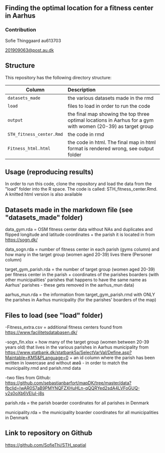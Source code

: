 ## Finding the optimal location for a fitness center in Aarhus

### Contribution

Sofie Thinggaard au613703

201909063@post.au.dk

## Structure

This repository has the following directory structure:

| Column | Description|
|--------|:-----------|
```datasets_made```| the various datasets made in the rmd
```load``` | files to load in order to run the code
```output``` | the final map showing the top three optimal locations in Aarhus for a gym with women (20-39) as target group
```STH_fitness_center.Rmd``` | the code in rmd
```Fitness_html.html``` | the code in html. The final map in html format is rendered wrong, see output folder


## Usage (reproducing results)

In order to run this code, clone the repository and load the data from the "load" folder into the R space. The code is called: STH_fitness_center.Rmd. A knitted html version is also available

## Datasets made in the markdown file (see "datasets_made" folder)

data_gym.rda = OSM fitness center data without NAs and duplicates and flipped longitude and latitude coordinates + the parish it is located in from https://sogn.dk/

data_sogn.rda = number of fitness center in each parish (gyms column) and how many in the target group (women aged 20-39) lives there (Personer column)

target_gym_parish.rda = the number of target group (women aged 20-39) per fitness center in the parish + coordinates of the parishes boarders (with other municipalities' parishes that happens to have the same name as Aarhus' parishes - these gets removed in the aarhus_mun data)

aarhus_mun.rda = the information from target_gym_parish.rmd with ONLY the parishes in Aarhus municipality (for the parishes' boarders of the map)

## Files to load (see "load" folder)

-Fitness_extra.csv = additional fitness centers found from https://www.facilitetsdatabasen.dk/

-sogn_fin.xlsx = how many of the target group (women between 20-39 years old) that lives in the various parishes in Aarhus municipality from https://www.statbank.dk/statbank5a/SelectVarVal/Define.asp?Maintable=KM5&PLanguage=0 + an id column where the parish has been written in lowercase and without æøå - in order to match the municipality.rmd and parish.rmd data

-two files from Github: https://github.com/sebastianbarfort/mapDK/tree/master/data?fbclid=IwAR0S7aB9PMYNQFZXHuHLn-qQQRYed2sdA4LVFoGUQ-v2s0oXb6VEIuI-j8s

parish.rda = the parish boarder coordinates for all parishes in Denmark

municipality.rda = the municipality boarder coordinates for all municipalities in Denmark


## Link to repository on Github

https://github.com/SofieThi/STH_spatial 
